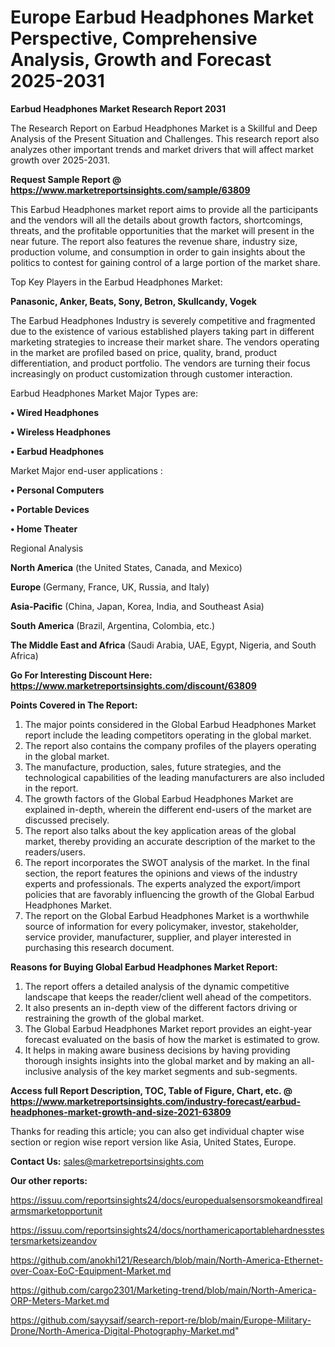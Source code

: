 # Europe Earbud Headphones Market Perspective, Comprehensive Analysis, Growth and Forecast 2025-2031

<strong>Earbud Headphones Market Research Report 2031</strong>

The Research Report on Earbud Headphones Market is a Skillful and Deep Analysis of the Present Situation and Challenges. This research report also analyzes other important trends and market drivers that will affect market growth over 2025-2031.

<strong>Request Sample Report @ <a href=https://www.marketreportsinsights.com/sample/63809>https://www.marketreportsinsights.com/sample/63809</a></strong>

This Earbud Headphones market report aims to provide all the participants and the vendors will all the details about growth factors, shortcomings, threats, and the profitable opportunities that the market will present in the near future. The report also features the revenue share, industry size, production volume, and consumption in order to gain insights about the politics to contest for gaining control of a large portion of the market share.

Top Key Players in the Earbud Headphones Market:

<strong>Panasonic, Anker, Beats, Sony, Betron, Skullcandy, Vogek</strong>

The Earbud Headphones Industry is severely competitive and fragmented due to the existence of various established players taking part in different marketing strategies to increase their market share. The vendors operating in the market are profiled based on price, quality, brand, product differentiation, and product portfolio. The vendors are turning their focus increasingly on product customization through customer interaction.

Earbud Headphones Market Major Types are:

<strong>• Wired Headphones

• Wireless Headphones

• Earbud Headphones</strong>

Market Major end-user applications :

<strong>• Personal Computers

• Portable Devices

• Home Theater</strong>

Regional Analysis

</u><strong><b>North America</b></strong> (the United States, Canada, and Mexico)

<strong><b>Europe </b></strong>(Germany, France, UK, Russia, and Italy)

<strong><b>Asia-Pacific</b></strong> (China, Japan, Korea, India, and Southeast Asia)

<strong><b>South America</b></strong> (Brazil, Argentina, Colombia, etc.)

<strong><b>The Middle East and Africa</b></strong> (Saudi Arabia, UAE, Egypt, Nigeria, and South Africa)

<strong>Go For Interesting Discount Here: <a href=https://www.marketreportsinsights.com/discount/63809>https://www.marketreportsinsights.com/discount/63809</a></strong>

<strong>Points Covered in The Report:</strong>
<ol>
  <li>The major points considered in the Global Earbud Headphones Market report include the leading competitors operating in the global market.</li>
  <li>The report also contains the company profiles of the players operating in the global market.</li>
  <li>The manufacture, production, sales, future strategies, and the technological capabilities of the leading manufacturers are also included in the report.</li>
  <li>The growth factors of the Global Earbud Headphones Market are explained in-depth, wherein the different end-users of the market are discussed precisely.</li>
  <li>The report also talks about the key application areas of the global market, thereby providing an accurate description of the market to the readers/users.</li>
  <li>The report incorporates the SWOT analysis of the market. In the final section, the report features the opinions and views of the industry experts and professionals. The experts analyzed the export/import policies that are favorably influencing the growth of the Global Earbud Headphones Market.</li>
  <li>The report on the Global Earbud Headphones Market is a worthwhile source of information for every policymaker, investor, stakeholder, service provider, manufacturer, supplier, and player interested in purchasing this research document.</li>
</ol>
<strong>Reasons for Buying Global Earbud Headphones Market Report:</strong>

<ol>
  <li>The report offers a detailed analysis of the dynamic competitive landscape that keeps the reader/client well ahead of the competitors.</li>
  <li>It also presents an in-depth view of the different factors driving or restraining the growth of the global market.</li>
  <li>The Global Earbud Headphones Market report provides an eight-year forecast evaluated on the basis of how the market is estimated to grow.</li>
  <li>It helps in making aware business decisions by having providing thorough insights insights into the global market and by making an all-inclusive analysis of the key market segments and sub-segments.</li>
</ol>
<strong>Access full Report Description, TOC, Table of Figure, Chart, etc. @ <a href=https://www.marketreportsinsights.com/industry-forecast/earbud-headphones-market-growth-and-size-2021-63809>https://www.marketreportsinsights.com/industry-forecast/earbud-headphones-market-growth-and-size-2021-63809</a></strong>


Thanks for reading this article; you can also get individual chapter wise section or region wise report version like Asia, United States, Europe.

<strong>Contact Us:</strong>
sales@marketreportsinsights.com

<strong>Our other reports:</strong>

<a href=https://issuu.com/reportsinsights24/docs/europedualsensorsmokeandfirealarmsmarketopportunit>https://issuu.com/reportsinsights24/docs/europedualsensorsmokeandfirealarmsmarketopportunit</a>

<a href=https://issuu.com/reportsinsights24/docs/northamericaportablehardnesstestersmarketsizeandov>https://issuu.com/reportsinsights24/docs/northamericaportablehardnesstestersmarketsizeandov</a>

<a href=https://github.com/anokhi121/Research/blob/main/North-America-Ethernet-over-Coax-EoC-Equipment-Market.md>https://github.com/anokhi121/Research/blob/main/North-America-Ethernet-over-Coax-EoC-Equipment-Market.md</a>

<a href=https://github.com/cargo2301/Marketing-trend/blob/main/North-America-ORP-Meters-Market.md>https://github.com/cargo2301/Marketing-trend/blob/main/North-America-ORP-Meters-Market.md</a>

<a href=https://github.com/sayysaif/search-report-re/blob/main/Europe-Military-Drone/North-America-Digital-Photography-Market.md>https://github.com/sayysaif/search-report-re/blob/main/Europe-Military-Drone/North-America-Digital-Photography-Market.md</a>"
